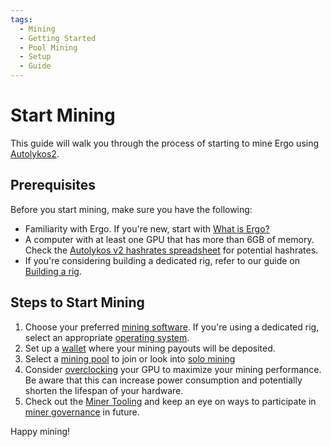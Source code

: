 ```yaml
---
tags:
  - Mining
  - Getting Started
  - Pool Mining
  - Setup
  - Guide
---
```


# Start Mining

This guide will walk you through the process of starting to mine Ergo using [Autolykos2](autolykos.md).

## Prerequisites

Before you start mining, make sure you have the following:

- Familiarity with Ergo. If you're new, start with [What is Ergo?](why.md)
- A computer with at least one GPU that has more than 6GB of memory. Check the [Autolykos v2 hashrates spreadsheet](https://docs.google.com/spreadsheets/d/1NsuoDB27EwCo_BlSjCP3GMLfTSJRPIWIBsL-wPTllUg) for potential hashrates.
- If you're considering building a dedicated rig, refer to our guide on [Building a rig](rig.md).

## Steps to Start Mining

1. Choose your preferred [mining software](software.md). If you're using a dedicated rig, select an appropriate [operating system](os.md).
2. Set up a [wallet](wallets.md) where your mining payouts will be deposited.
3. Select a [mining pool](pools.md) to join or look into [solo mining](solo.md)
4. Consider [overclocking](overclocking.md) your GPU to maximize your mining performance. Be aware that this can increase power consumption and potentially shorten the lifespan of your hardware.
5. Check out the [Miner Tooling](miner-tooling.md) and keep an eye on ways to participate in [miner governance](governance.md) in future.

Happy mining!